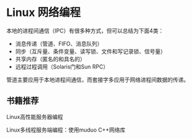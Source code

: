 # Linux 网络编程



本地的进程间通信（IPC）有很多种方式，但可以总结为下面4类：

- 消息传递（管道、FIFO、消息队列）
- 同步（互斥量、条件变量、读写锁、文件和写记录锁、信号量）
- 共享内存（匿名的和具名的）
- 远程过程调用（Solaris门和Sun RPC）

管道主要应用于本地进程间通信，而套接字多应用于网络进程间数据的传递。



## 书籍推荐

Linux高性能服务器编程

Linux多线程服务端编程：使用muduo C++网络库

 

